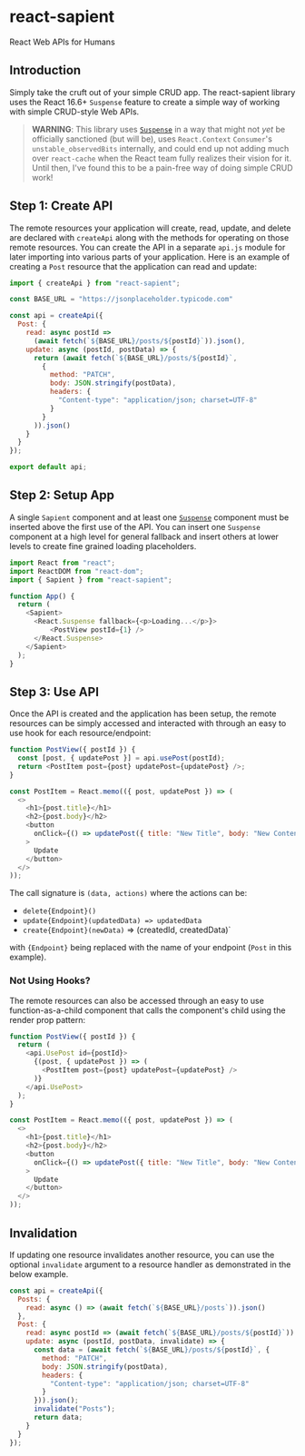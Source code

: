 # react-sapient
React Web APIs for Humans

## Introduction

Simply take the cruft out of your simple CRUD app. The react-sapient library uses the React 16.6+ `Suspense` feature to create a simple way of working with simple CRUD-style Web APIs.

> **WARNING**: This library uses [`Suspense`](https://reactjs.org/docs/code-splitting.html#suspense) in a way that might not *yet* be officially sanctioned (but will be), uses `React.Context` `Consumer`'s `unstable_observedBits` internally, and could end up not adding much over `react-cache` when the React team fully realizes their vision for it. Until then, I've found this to be a pain-free way of doing simple CRUD work!

## Step 1: Create API

The remote resources your application will create, read, update, and delete are declared with `createApi` along with the methods for operating on those remote resources. You can create the API in a separate `api.js` module for later importing into various parts of your application. Here is an example of creating a `Post` resource that the application can read and update:

```javascript
import { createApi } from "react-sapient";

const BASE_URL = "https://jsonplaceholder.typicode.com"

const api = createApi({
  Post: {
    read: async postId =>
      (await fetch(`${BASE_URL}/posts/${postId}`)).json(),
    update: async (postId, postData) => {
      return (await fetch(`${BASE_URL}/posts/${postId}`,
        {
          method: "PATCH",
          body: JSON.stringify(postData),
          headers: {
            "Content-type": "application/json; charset=UTF-8"
          }
        }
      )).json()
    }
  }
});

export default api;
```

## Step 2: Setup App
A single `Sapient` component and at least one [`Suspense`](https://reactjs.org/docs/code-splitting.html#suspense) component must be inserted above the first use of the API. You can insert one `Suspense` component at a high level for general fallback and insert others at lower levels to create fine grained loading placeholders.

```javascript
import React from "react";
import ReactDOM from "react-dom";
import { Sapient } from "react-sapient";

function App() {
  return (
    <Sapient>
      <React.Suspense fallback={<p>Loading...</p>}>
          <PostView postId={1} />
      </React.Suspense>
    </Sapient>
  );
}
```

## Step 3: Use API
Once the API is created and the application has been setup, the remote resources can be simply accessed and interacted with through an easy to use hook for each resource/endpoint:

```javascript
function PostView({ postId }) {
  const [post, { updatePost }] = api.usePost(postId);
  return <PostItem post={post} updatePost={updatePost} />;
}

const PostItem = React.memo(({ post, updatePost }) => (
  <>
    <h1>{post.title}</h1>
    <h2>{post.body}</h2>
    <button
      onClick={() => updatePost({ title: "New Title", body: "New Content" })}
    >
      Update
    </button>
  </>
));
```

The call signature is `(data, actions)` where the actions can be:

* `delete{Endpoint}()`
* `update{Endpoint}(updatedData) => updatedData`
* `create{Endpoint}(newData)` => (createdId, createdData)`

with `{Endpoint}` being replaced with the name of your endpoint (`Post` in this example).

### Not Using Hooks?
The remote resources can also be accessed through an easy to use function-as-a-child component that calls the component's child using the render prop pattern:

```javascript
function PostView({ postId }) {
  return (
    <api.UsePost id={postId}>
      {(post, { updatePost }) => (
        <PostItem post={post} updatePost={updatePost} />
      )}
    </api.UsePost>
  );
}

const PostItem = React.memo(({ post, updatePost }) => (
  <>
    <h1>{post.title}</h1>
    <h2>{post.body}</h2>
    <button
      onClick={() => updatePost({ title: "New Title", body: "New Content" })}
    >
      Update
    </button>
  </>
));
```

## Invalidation
If updating one resource invalidates another resource, you can use the optional `invalidate` argument to a resource handler as demonstrated in the below example.

```javascript
const api = createApi({
  Posts: {
    read: async () => (await fetch(`${BASE_URL}/posts`)).json()
  },
  Post: {
    read: async postId => (await fetch(`${BASE_URL}/posts/${postId}`)).json(),
    update: async (postId, postData, invalidate) => {
      const data = (await fetch(`${BASE_URL}/posts/${postId}`, {
        method: "PATCH",
        body: JSON.stringify(postData),
        headers: {
          "Content-type": "application/json; charset=UTF-8"
        }
      })).json();
      invalidate("Posts");
      return data;
    }
  }
});
```
